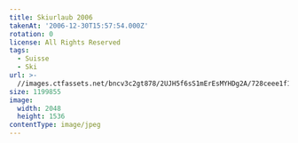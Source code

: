 ```yaml
---
title: Skiurlaub 2006
takenAt: '2006-12-30T15:57:54.000Z'
rotation: 0
license: All Rights Reserved
tags:
  - Suisse
  - Ski
url: >-
  //images.ctfassets.net/bncv3c2gt878/2UJH5f6sS1mErEsMYHDg2A/728ceee1f176471b159f2fa19ec9f324/skiurlaub-2006_4560272430_o
size: 1199855
image:
  width: 2048
  height: 1536
contentType: image/jpeg
---
```


